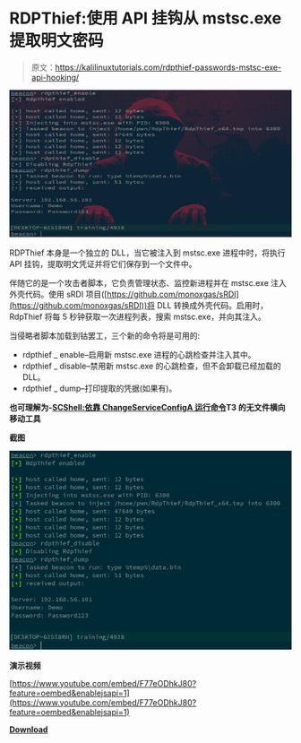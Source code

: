 # RDPThief:使用 API 挂钩从 mstsc.exe 提取明文密码

> 原文：<https://kalilinuxtutorials.com/rdpthief-passwords-mstsc-exe-api-hooking/>

[![RDPThief : Extracting Clear Text Passwords From mstsc.exe Using API Hooking](img/be47f55d62504afc83cdf87567a0fca2.png "RDPThief : Extracting Clear Text Passwords From mstsc.exe Using API Hooking")](https://1.bp.blogspot.com/-gXfCbPU0BR8/XdtjBeOibjI/AAAAAAAADk4/3_33AEqENJYyV0AiydP31mGH6MKbzrICACLcBGAsYHQ/s1600/screenshot--1%2B%25281%2529.png)

RDPThief 本身是一个独立的 DLL，当它被注入到 mstsc.exe 进程中时，将执行 API 挂钩，提取明文凭证并将它们保存到一个文件中。

伴随它的是一个攻击者脚本，它负责管理状态、监控新进程并在 mstsc.exe 注入外壳代码。使用 sRDI 项目([https://github.com/monoxgas/sRDI](https://github.com/monoxgas/sRDI))将 DLL 转换成外壳代码。启用时，RdpThief 将每 5 秒钟获取一次进程列表，搜索 mstsc.exe，并向其注入。

当侵略者脚本加载到钴罢工，三个新的命令将是可用的:

*   rdpthief _ enable–启用新 mstsc.exe 进程的心跳检查并注入其中。
*   rdpthief _ disable–禁用新 mstsc.exe 的心跳检查，但不会卸载已经加载的 DLL。
*   rdpthief _ dump–打印提取的凭据(如果有)。

**也可理解为-[SCShell:依靠 ChangeServiceConfigA 运行命令](https://kalilinuxtutorials.com/scshell/)T3 的无文件横向移动工具**

**截图**

![](img/0b3f692a00e2d070933abc8db66572db.png)

**演示视频**

[https://www.youtube.com/embed/F77eODhkJ80?feature=oembed&enablejsapi=1](https://www.youtube.com/embed/F77eODhkJ80?feature=oembed&enablejsapi=1)

[**Download**](https://github.com/0x09AL/RdpThief)